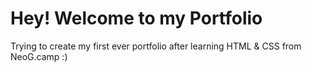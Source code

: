 # Hey! Welcome to my Portfolio

Trying to create my first ever portfolio after learning HTML & CSS from NeoG.camp :)